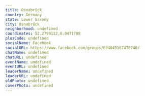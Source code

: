 ```yaml
---
title: Osnabrück
country: Germany
state: Lower Saxony
city: Osnabrück
neighborhood: undefined
coordinates: 52.2799112,8.0471788
plusCode: undefined
socialName: Facebook
socialURL: https://www.facebook.com/groups/694045167470740/
chatName: undefined
chatURL: undefined
eventName: undefined
eventURL: undefined
leaderName: undefined
leaderURL: undefined
oldPhoto: undefined
coverPhoto: undefined
---
```

